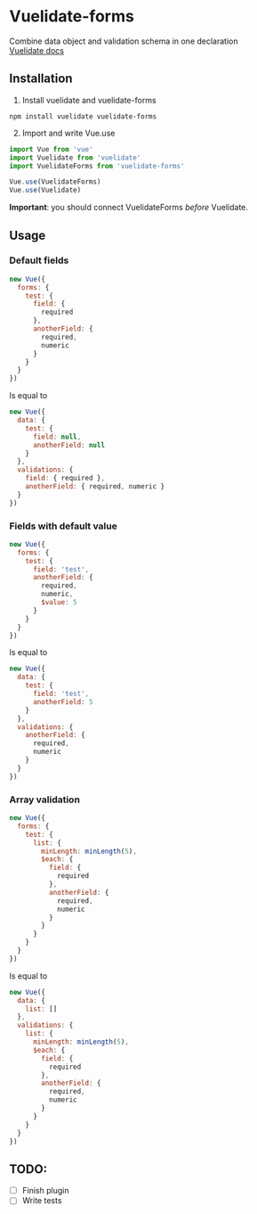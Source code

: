 # Vuelidate-forms
Combine data object and validation schema in one declaration  
[Vuelidate docs](https://monterail.github.io/vuelidate/)
## Installation
1. Install vuelidate and vuelidate-forms
```
npm install vuelidate vuelidate-forms
```
2. Import and write Vue.use
```javascript
import Vue from 'vue'
import Vuelidate from 'vuelidate'
import VuelidateForms from 'vuelidate-forms'

Vue.use(VuelidateForms)
Vue.use(Vuelidate)
```
**Important**: you should connect VuelidateForms _before_ Vuelidate.
## Usage
### Default fields
```javascript
new Vue({
  forms: {
    test: {
      field: {
        required
      },
      anotherField: {
        required,
        numeric
      }
    }
  }
})
```
Is equal to
```javascript
new Vue({
  data: {
    test: {
      field: null,
      anotherField: null
    }
  },
  validations: {
    field: { required },
    anotherField: { required, numeric }
  }
})
```
### Fields with default value
```javascript
new Vue({
  forms: {
    test: {
      field: 'test',
      anotherField: {
        required,
        numeric,
        $value: 5
      }
    }
  }
})
```
Is equal to
```javascript
new Vue({
  data: {
    test: {
      field: 'test',
      anotherField: 5
    }
  },
  validations: {
    anotherField: {
      required,
      numeric
    }
  }
})
```
### Array validation
```javascript
new Vue({
  forms: {
    test: {
      list: {
        minLength: minLength(5),
        $each: {
          field: {
            required
          },
          anotherField: {
            required,
            numeric
          }
        }
      }
    }
  }
})
```
Is equal to
```javascript
new Vue({
  data: {
    list: []
  },
  validations: {
    list: {
      minLength: minLength(5),
      $each: {
        field: {
          required
        },
        anotherField: {
          required,
          numeric
        }
      }
    }
  }
})
```
## TODO:
- [ ] Finish plugin
- [ ] Write tests
